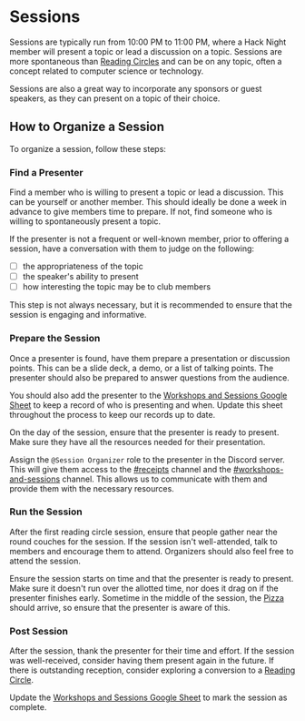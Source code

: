 # Sessions

Sessions are typically run from 10:00 PM to 11:00 PM, where a Hack Night member will present a topic or lead a discussion
on a topic. Sessions are more spontaneous than [Reading Circles](/events/hack-night/circles/README.md) and can be on any topic, often
a concept related to computer science or technology.

Sessions are also a great way to incorporate any sponsors or guest speakers, as they can present on a topic of their
choice.

## How to Organize a Session

To organize a session, follow these steps:

### Find a Presenter

Find a member who is willing to present a topic or lead a discussion. This can be yourself or another member. This
should ideally be done a week in advance to give members time to prepare. If not, find someone who is willing to
spontaneously present a topic.

If the presenter is not a frequent or well-known member, prior to offering a session, have a conversation with them
to judge on the following:

- [ ] the appropriateness of the topic
- [ ] the speaker's ability to present
- [ ] how interesting the topic may be to club members

This step is not always necessary, but it is recommended to ensure that the session is engaging and informative.

### Prepare the Session

Once a presenter is found, have them prepare a presentation or discussion points. This can be a slide deck, a demo, or
a list of talking points. The presenter should also be prepared to answer questions from the audience.

You should also add the presenter to the [Workshops and Sessions Google Sheet](https://docs.google.com/spreadsheets/d/1fL30BDnY8E9bH3zBWa3Cp---Nk69wl-R4K0h_qmksaA/edit?usp=sharing)
to keep a record of who is presenting and when. Update this sheet throughout the process to keep our records up to date.

On the day of the session, ensure that the presenter is ready to present. Make sure they have all the resources needed
for their presentation.

Assign the `@Session Organizer` role to the presenter in the Discord server. This will give them
access to the [#receipts](https://discord.com/channels/772576325897945119/1162620643859234856) channel
and the [#workshops-and-sessions](https://discord.com/channels/772576325897945119/809620320234766347)
channel. This allows us to communicate with them and provide them with the necessary resources.

### Run the Session

After the first reading circle session, ensure that people gather near the round couches for the session. If the
session isn't well-attended, talk to members and encourage them to attend. Organizers should also feel free to attend
the session.

Ensure the session starts on time and that the presenter is ready to present. Make sure it doesn't run over the
allotted time, nor does it drag on if the presenter finishes early. Sometime in the middle of the session, the [Pizza](/events/hack-night/pizza.md)
should arrive, so ensure that the presenter is aware of this.

### Post Session

After the session, thank the presenter for their time and effort. If the session was well-received, consider having
them present again in the future. If there is outstanding reception, consider exploring a conversion to a
[Reading Circle](/events/hack-night/circles/README.md).

Update the [Workshops and Sessions Google Sheet](https://docs.google.com/spreadsheets/d/1fL30BDnY8E9bH3zBWa3Cp---Nk69wl-R4K0h_qmksaA/edit?usp=sharing)
to mark the session as complete.
